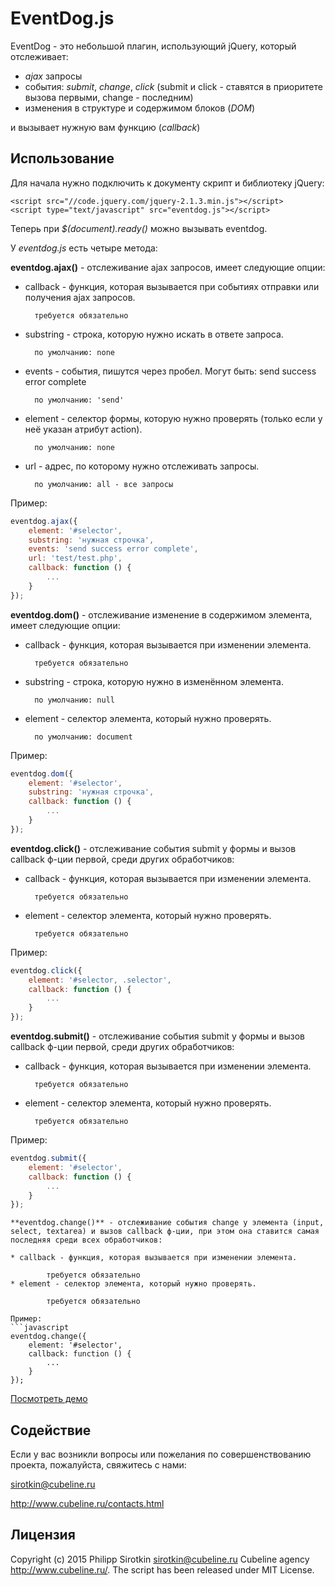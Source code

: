 EventDog.js
====================

EventDog - это небольшой плагин, использующий jQuery, который отслеживает:

* _ajax_ запросы
* события: _submit_, _change_, _click_ (submit и click - ставятся в приоритете вызова первыми, change - последним)
* изменения в структуре и содержимом блоков (_DOM_)

и вызывает нужную вам функцию (_callback_)

Использование
----------

Для начала нужно подключить к документу скрипт и библиотеку jQuery:

```
<script src="//code.jquery.com/jquery-2.1.3.min.js"></script>
<script type="text/javascript" src="eventdog.js"></script>
```

Теперь при _$(document).ready()_ можно вызывать eventdog.

У _eventdog.js_ есть четыре метода:

**eventdog.ajax()** - отслеживание ajax запросов, имеет следующие опции:

* callback - функция, которая вызывается при событиях отправки или получения ajax запросов.

        требуется обязательно
* substring - строка, которую нужно искать в ответе запроса.

        по умолчанию: none
* events - события, пишутся через пробел. Могут быть: send success error complete

        по умолчанию: 'send'
* element - селектор формы, которую нужно проверять (только если у неё указан атрибут action).

        по умолчанию: none
* url - адрес, по которому нужно отслеживать запросы.

        по умолчанию: all - все запросы
	  

Пример:
```javascript
eventdog.ajax({
	element: '#selector',
	substring: 'нужная строчка',
	events: 'send success error complete',
	url: 'test/test.php',
	callback: function () {
		...
	}
});
```
**eventdog.dom()** - отслеживание изменение в содержимом элемента, имеет следующие опции:

* callback - функция, которая вызывается при изменении элемента.

        требуется обязательно
* substring - строка, которую нужно в изменённом элемента.

        по умолчанию: null
* element - селектор элемента, который нужно проверять.

        по умолчанию: document

Пример:
```javascript
eventdog.dom({
	element: '#selector',
	substring: 'нужная строчка',
	callback: function () {
		...
	}
});
```
**eventdog.click()** - отслеживание события submit у формы и вызов callback ф-ции первой, среди других обработчиков:

* callback - функция, которая вызывается при изменении элемента.

        требуется обязательно
* element - селектор элемента, который нужно проверять.

        требуется обязательно

Пример:
```javascript
eventdog.click({
	element: '#selector, .selector',
	callback: function () {
		...
	}
});
```
**eventdog.submit()** - отслеживание события submit у формы и вызов callback ф-ции первой, среди других обработчиков:

* callback - функция, которая вызывается при изменении элемента.

        требуется обязательно
* element - селектор элемента, который нужно проверять.

        требуется обязательно

Пример:
```javascript
eventdog.submit({
	element: '#selector',
	callback: function () {
		...
	}
});
```
```
**eventdog.change()** - отслеживание события change у элемента (input, select, textarea) и вызов callback ф-ции, при этом она ставится самая последняя среди всех обработчиков:

* callback - функция, которая вызывается при изменении элемента.

        требуется обязательно
* element - селектор элемента, который нужно проверять.

        требуется обязательно

Пример:
```javascript
eventdog.change({
	element: '#selector',
	callback: function () {
		...
	}
});
```

[Посмотреть демо](http://eventdog.dev.cubeline.ru/)


Содействие
----------

Если у вас возникли вопросы или пожелания по совершенствованию проекта, пожалуйста, свяжитесь с нами:

sirotkin@cubeline.ru

http://www.cubeline.ru/contacts.html

Лицензия
---------------------------

Copyright (c) 2015 Philipp Sirotkin <sirotkin@cubeline.ru> Cubeline agency <http://www.cubeline.ru/>.
The script has been released under MIT License.